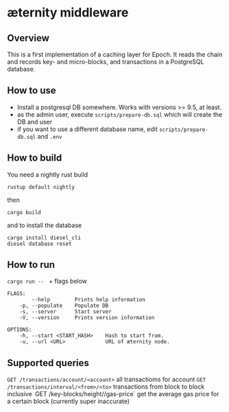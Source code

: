 # æternity middleware

## Overview

This is a first implementation of a caching layer for Epoch. It reads the chain and records key- and micro-blocks, and transactions in a PostgreSQL database. 

## How to use

- Install a postgresql DB somewhere. Works with versions >= 9.5, at least.
- as the admin user, execute `scripts/prepare-db.sql` which will create the DB and user
- if you want to use a different database name, edit `scripts/prepare-db.sql` and `.env`

## How to build

You need a nightly rust build

`rustup default nightly`

then

`cargo build`

and to install the database

```
cargo install diesel_cli
diesel database reset
```


## How to run

`cargo run -- ` + flags below

```
FLAGS:
        --help        Prints help information
    -p, --populate    Populate DB
    -s, --server      Start server
    -V, --version     Prints version information

OPTIONS:
    -h, --start <START_HASH>    Hash to start from.
    -u, --url <URL>             URL of æternity node.

```

## Supported queries

`GET /transactions/account/<account>` all transactioms for account
`GET /transactions/interval/<from>/<to>` transactions from block <from> to block <to> inclusive`
`GET /key-blocks/height/<height>/gas-price` get the average gas price for a certain block (currently super inaccurate)


